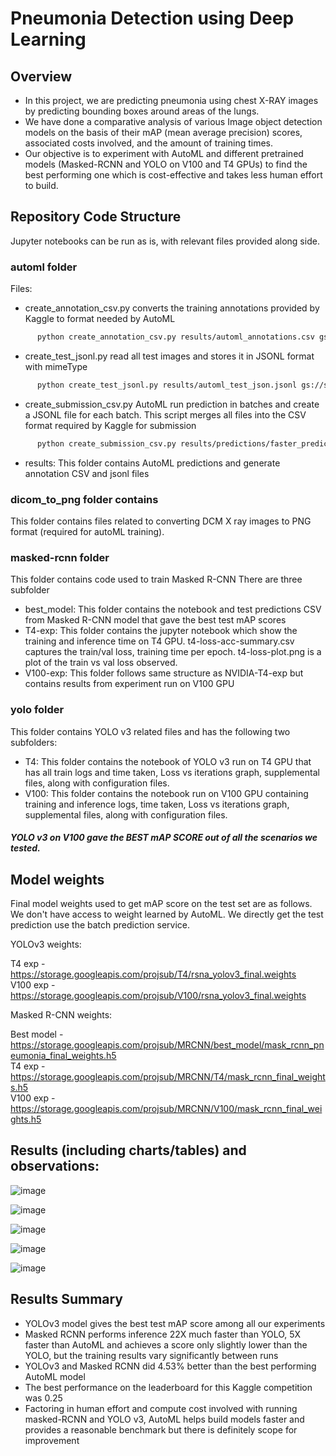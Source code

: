 # Pneumonia Detection using Deep Learning

## Overview

- In this project, we are predicting pneumonia using chest X-RAY images by predicting bounding boxes around areas of the lungs. 
- We have done a comparative analysis of various Image object detection models on the basis of their mAP (mean average precision) scores, associated costs involved, and the amount of training times.
- Our objective is to experiment with AutoML and different pretrained models (Masked-RCNN and YOLO on V100 and T4 GPUs) to find the best performing one which is cost-effective and takes less human effort to build. 

## Repository Code Structure
Jupyter notebooks can be run as is, with relevant files provided along side.

### automl folder
Files:
- create_annotation_csv.py converts the training annotations provided by Kaggle to format needed by AutoML
```bash
      python create_annotation_csv.py results/automl_annotations.csv gs://sample_bucket/train_images/
```
- create_test_jsonl.py read all test images and stores it in JSONL format with mimeType
```bash
      python create_test_jsonl.py results/automl_test_json.jsonl gs://sample_bucket/test_images/
```
- create_submission_csv.py AutoML run prediction in batches and create a JSONL file for each batch. This script merges all files into the CSV format
required by Kaggle for submission
```bash
      python create_submission_csv.py results/predictions/faster_prediction_model
```
- results: This folder contains AutoML predictions and generate annotation CSV and jsonl files

### dicom_to_png folder contains
This folder contains files related to converting DCM X ray images to PNG format (required for autoML training).

### masked-rcnn folder
This folder contains code used to train Masked R-CNN There are three subfolder
- best_model: This folder contains the notebook and test predictions CSV from Masked R-CNN model that gave the best test mAP scores
- T4-exp: This folder contains the jupyter notebook which show the training and inference time on T4 GPU. t4-loss-acc-summary.csv captures the train/val loss, training time per epoch. t4-loss-plot.png is a plot of the train vs val loss observed.
- V100-exp: This folder follows same structure as NVIDIA-T4-exp but contains results from experiment run on V100 GPU

### yolo folder
This folder contains YOLO v3 related files and has the following two subfolders:
- T4: This folder contains the notebook of YOLO v3 run on T4 GPU that has all train logs and time taken, Loss vs iterations graph, supplemental files, along with configuration files.
- V100: This folder contains the notebook run on V100 GPU containing training and inference logs, time taken, Loss vs iterations graph, supplemental files, along with configuration files. 
##### YOLO v3 on V100 gave the BEST mAP SCORE out of all the scenarios we tested.

## Model weights
Final model weights used to get mAP score on the test set are as follows. We don't have access to weight learned by AutoML. We directly get the test prediction use the batch prediction service.

YOLOv3 weights:

T4 exp -https://storage.googleapis.com/projsub/T4/rsna_yolov3_final.weights <br>
V100 exp - https://storage.googleapis.com/projsub/V100/rsna_yolov3_final.weights

Masked R-CNN weights:

Best model - https://storage.googleapis.com/projsub/MRCNN/best_model/mask_rcnn_pneumonia_final_weights.h5 <br>
T4 exp - https://storage.googleapis.com/projsub/MRCNN/T4/mask_rcnn_final_weights.h5<br>
V100 exp - https://storage.googleapis.com/projsub/MRCNN/V100/mask_rcnn_final_weights.h5


## Results (including charts/tables) and observations:


![image](https://user-images.githubusercontent.com/76259177/208492672-7f0d4dd5-7055-4d4f-87c6-fb806603a5f8.png)

![image](https://user-images.githubusercontent.com/76259177/208493396-864dad8c-814c-4908-b8dd-56088e45a5c2.png)

![image](https://user-images.githubusercontent.com/76259177/208493732-b3ab1f59-bf19-430c-884d-ecd6b3c2ac86.png)

![image](https://user-images.githubusercontent.com/76259177/208494076-806f8c94-90ed-47e0-bd2a-dc87ded58484.png)

![image](https://user-images.githubusercontent.com/76259177/208494261-398fea5c-84f8-48b5-9293-fcb0b9e3879c.png)


## Results Summary

- YOLOv3 model gives the best test mAP score among all our experiments
- Masked RCNN performs inference 22X much faster than YOLO, 5X faster than AutoML and achieves a score only slightly lower than the YOLO, but the training results vary significantly between runs
- YOLOv3 and Masked RCNN did 4.53% better than the best performing AutoML model
- The best performance on the leaderboard for this Kaggle competition was 0.25
- Factoring in human effort and compute cost involved with running masked-RCNN and YOLO v3, AutoML helps build models faster and provides a reasonable benchmark but there is definitely scope for improvement




